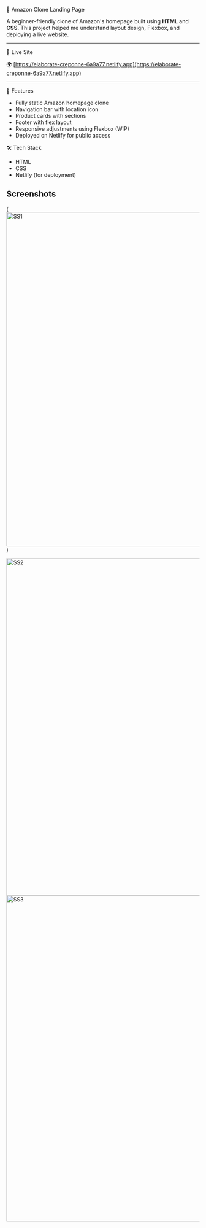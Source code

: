 🛒 Amazon Clone Landing Page

A beginner-friendly clone of Amazon's homepage built using **HTML** and **CSS**. This project helped me understand layout design, Flexbox, and deploying a live website.

---

🔗 Live Site

🌍 [https://elaborate-creponne-6a9a77.netlify.app](https://elaborate-creponne-6a9a77.netlify.app)

---
🚀 Features

- Fully static Amazon homepage clone
- Navigation bar with location icon
- Product cards with sections
- Footer with flex layout
- Responsive adjustments using Flexbox (WIP)
- Deployed on Netlify for public access

🛠️ Tech Stack

- HTML
- CSS
- Netlify (for deployment)

## Screenshots 

(<img width="1898" height="871" alt="SS1" src="https://github.com/user-attachments/assets/a703ae54-423e-4a60-90e2-d04ede80bc48" />)


<img width="1895" height="878" alt="SS2" src="https://github.com/user-attachments/assets/00b3d8df-5253-44fa-ade1-263065cd9ac5" />


<img width="1920" height="850" alt="SS3" src="https://github.com/user-attachments/assets/dec903d7-72f5-445b-8542-97e9b3f8937c" />

